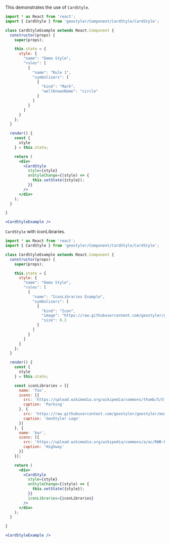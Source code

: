 <!--
 * Released under the BSD 2-Clause License
 *
 * Copyright © 2021-present, terrestris GmbH & Co. KG and GeoStyler contributors
 * All rights reserved.
 *
 * Redistribution and use in source and binary forms, with or without
 * modification, are permitted provided that the following conditions are met:
 *
 * * Redistributions of source code must retain the above copyright notice,
 *   this list of conditions and the following disclaimer.
 *
 * * Redistributions in binary form must reproduce the above copyright notice,
 *   this list of conditions and the following disclaimer in the documentation
 *   and/or other materials provided with the distribution.
 *
 * THIS SOFTWARE IS PROVIDED BY THE COPYRIGHT HOLDERS AND CONTRIBUTORS "AS IS"
 * AND ANY EXPRESS OR IMPLIED WARRANTIES, INCLUDING, BUT NOT LIMITED TO, THE
 * IMPLIED WARRANTIES OF MERCHANTABILITY AND FITNESS FOR A PARTICULAR PURPOSE
 * ARE DISCLAIMED. IN NO EVENT SHALL THE COPYRIGHT HOLDER OR CONTRIBUTORS BE
 * LIABLE FOR ANY DIRECT, INDIRECT, INCIDENTAL, SPECIAL, EXEMPLARY, OR
 * CONSEQUENTIAL DAMAGES (INCLUDING, BUT NOT LIMITED TO, PROCUREMENT OF
 * SUBSTITUTE GOODS OR SERVICES; LOSS OF USE, DATA, OR PROFITS; OR BUSINESS
 * INTERRUPTION) HOWEVER CAUSED AND ON ANY THEORY OF LIABILITY, WHETHER IN
 * CONTRACT, STRICT LIABILITY, OR TORT (INCLUDING NEGLIGENCE OR OTHERWISE)
 * ARISING IN ANY WAY OUT OF THE USE OF THIS SOFTWARE, EVEN IF ADVISED OF THE
 * POSSIBILITY OF SUCH DAMAGE.
 *
-->

This demonstrates the use of `CardStyle`.

```jsx
import * as React from 'react';
import { CardStyle } from 'geostyler/Component/CardStyle/CardStyle';

class CardStyleExample extends React.Component {
  constructor(props) {
    super(props);

    this.state = {
      style: {
        "name": "Demo Style",
        "rules": [
          {
            "name": "Rule 1",
            "symbolizers": [
              {
                "kind": "Mark",
                "wellKnownName": "circle"
              }
            ]
          }
        ]
      }
    };
  }

  render() {
    const {
      style
    } = this.state;

    return (
      <div>
        <CardStyle
          style={style}
          onStyleChange={(style) => {
            this.setState({style});
          }}
        />
      </div>
    );
  }

}

<CardStyleExample />
```

`CardStyle` with iconLibraries.

```jsx
import * as React from 'react';
import { CardStyle } from 'geostyler/Component/CardStyle/CardStyle';

class CardStyleExample extends React.Component {
  constructor(props) {
    super(props);

    this.state = {
      style: {
        "name": "Demo Style",
        "rules": [
          {
            "name": "IconLibraries Example",
            "symbolizers": [
              {
                "kind": "Icon",
                "image": "https://raw.githubusercontent.com/geostyler/geostyler/master/public/logo.svg",
                "size": 0.2
              }
            ]
          }
        ]
      }
    };
  }

  render() {
    const {
      style
    } = this.state;

    const iconLibraries = [{
      name: 'foo',
      icons: [{
        src: 'https://upload.wikimedia.org/wikipedia/commons/thumb/5/5f/Parking_icon.svg/128px-Parking_icon.svg.png',
        caption: 'Parking'
      }, {
        src: 'https://raw.githubusercontent.com/geostyler/geostyler/master/public/logo.svg',
        caption: 'GeoStyler Logo'
      }]
    }, {
      name: 'bar',
      icons: [{
        src: 'https://upload.wikimedia.org/wikipedia/commons/a/ac/RWB-RWBA_Autobahn.svg',
        caption: 'Highway'
      }]
    }];

    return (
      <div>
        <CardStyle
          style={style}
          onStyleChange={(style) => {
            this.setState({style});
          }}
          iconLibraries={iconLibraries}
        />
      </div>
    );
  }

}

<CardStyleExample />
```
